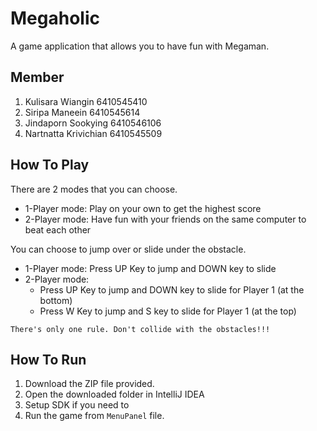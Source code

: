 # Megaholic
A game application that allows you to have fun with Megaman. 

## Member
1. Kulisara Wiangin 6410545410
2. Siripa Maneein 6410545614
3. Jindaporn Sookying 6410546106
4. Nartnatta Krivichian 6410545509


## How To Play
There are 2 modes that you can choose.
- 1-Player mode: Play on your own to get the highest score
- 2-Player mode: Have fun with your friends on the same computer to beat each other

You can choose to jump over or slide under the obstacle.
- 1-Player mode: Press UP Key to jump and DOWN key to slide
- 2-Player mode: 
  - Press UP Key to jump and DOWN key to slide for Player 1 (at the bottom)
  - Press W Key to jump and S key to slide for Player 1 (at the top)

```
There's only one rule. Don't collide with the obstacles!!!
```

## How To Run
1. Download the ZIP file provided.
2. Open the downloaded folder in IntelliJ IDEA
3. Setup SDK if you need to
4. Run the game from ```MenuPanel``` file.